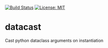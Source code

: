 [![Build Status](https://travis-ci.com/tomguyatt/datacaster.svg?branch=master)](https://travis-ci.com/tomguyatt/datacaster.svg?branch=master) [![License: MIT](https://img.shields.io/badge/License-MIT-yellow.svg)](https://opensource.org/licenses/MIT)


# datacast
Cast python dataclass arguments on instantiation
